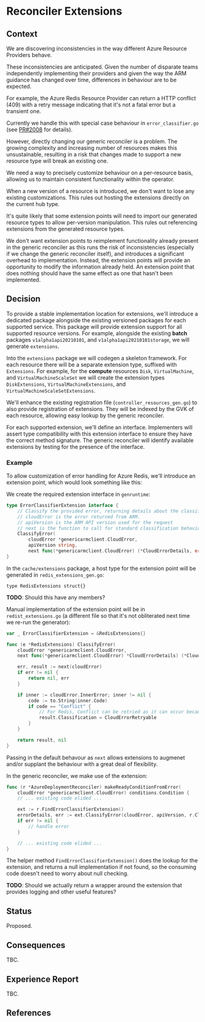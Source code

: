# Reconciler Extensions

## Context

We are discovering inconsistencies in the way different Azure Resource Providers behave.

These inconsistencies are anticipated. Given the number of disparate teams independently implementing their providers and given the way the ARM guidance has changed over time, differences in behaviour are to be expected.

For example, the Azure Redis Resource Provider can return a HTTP conflict (409) with a retry message indicating that it's not a fatal error but a transient one.

Currently we handle this with special case behaviour in `error_classifier.go` (see [PR#2008](https://github.com/Azure/azure-service-operator/pull/2008) for details).

However, directly changing our generic reconciler is a problem. The growing complexity and increasing number of resources makes this unsustainable, resulting in a risk that changes made to support a new resource type will break an existing one.

We need a way to precisely customize behaviour on a per-resource basis, allowing us to maintain consistent functionality within the operator.

When a new version of a resource is introduced, we don't want to lose any existing customizations. This rules out hosting the extensions directly on the current hub type.

It's quite likely that some extension points will need to import our generated resource types to allow per-version manipulation. This rules out referencing extensions from the generated resource types.

We don't want extension points to reimplement functionality already present in the generic reconciler as this runs the risk of inconsistencies (especially if we change the generic reconciler itself), and introduces a significant overhead to implementation. Instead, the extension points will provide an opportunity to modify the information already held. An extension point that does nothing should have the same effect as one that hasn't been implemented.

## Decision

To provide a stable implementation location for extensions, we'll introduce a dedicated package alongside the existing versioned packages for each supported service. This package will provide extension support for all supported resource versions. For example, alongside the existing **batch** packages `v1alpha1api20210101`, and `v1alpha1api20210101storage`, we will generate `extensions`.

Into the `extensions` package we will codegen a skeleton framework. For each resource there will be a separate extension type, suffixed with `Extensions`. For example, for the **compute** resources `Disk`, `VirtualMachine`, and `VirtualMachineScaleSet` we will create the extension types `DiskExtensions`, `VirtualMachineExtensions`, and `VirtualMachineScaleSetExtensions`.

We'll enhance the existing registration file (`controller_resources_gen.go`) to also provide registration of extensions. They will be indexed by the GVK of each resource, allowing easy lookup by the generic reconciler.

For each supported extension, we'll define an interface. Implementers will assert type compatibility with this extension interface to ensure they have the correct method signature. The generic reconciler will identify available extensions by testing for the presence of the interface.

### Example

To allow customization of error handling for Azure Redis, we'll introduce an extension point, which would look something like this:

We create the required extension interface in `genruntime`:

``` go
type ErrorClassifierExtension interface {
    // Classify the provided error, returning details about the classification.
    // cloudError is the error returned from ARM.
    // apiVersion is the ARM API version used for the request
    // next is the function to call for standard classification behaviour
    ClassifyError(
        cloudError *genericarmclient.CloudError, 
        apiVersion string, 
        next func(*genericarmclient.CloudError) (*CloudErrorDetails, error)) (*CloudErrorDetails, error)
}
```

In the `cache/extensions` package, a host type for the extension point will be generated in `redis_extensions_gen.go`:

```
type RedisExtensions struct{}
```

**TODO**: Should this have any members?

Manual implementation of the extension point will be in `redist_extensions.go` (a different file so that it's not obliterated next time we re-run the generator):

``` go
var _ ErrorClassifierExtension = &RedisExtensions{}

func (e *RedisExtensions) ClassifyError(
    cloudError *genericarmclient.CloudError, 
    next func(*genericarmclient.CloudError) *CloudErrorDetails) (*CloudErrorDetails, error)

    err, result := next(cloudError)
    if err != nil {
        return nil, err
    }

    if inner := cloudError.InnerError; inner != nil {
        code := to.String(inner.Code)
        if code == "Conflict" {
            // For Redis, Conflict can be retried as it can occur because something doesn't yet exist
            result.Classification = CloudErrorRetryable
        }
    }

    return result, nil
}
```

Passing in the default behavour as `next` allows extensions to augmenet and/or supplant the behaviour with a great deal of flexibility.

In the generic reconciler, we make use of the extension:

``` go
func (r *AzureDeploymentReconciler) makeReadyConditionFromError(
    cloudError *genericarmclient.CloudError) conditions.Condition {
    // ... existing code elided ...

    ext := r.FindErrorClassifierExtension()
    errorDetails, err := ext.ClassifyError(cloudError, apiVersion, r.ClassifyCloudError)
    if err != nil {
        // handle error
    }

    // ... existing code elided ...
}
```

The helper method `FindErrorClassifierExtension()` does the lookup for the extension, and returns a null implementation if not found, so the consuming code doesn't need to worry about null checking.

**TODO**: Should we actually return a wrapper around the extension that provides logging and other useful features?

## Status

Proposed.

## Consequences

TBC.

## Experience Report

TBC.

## References


